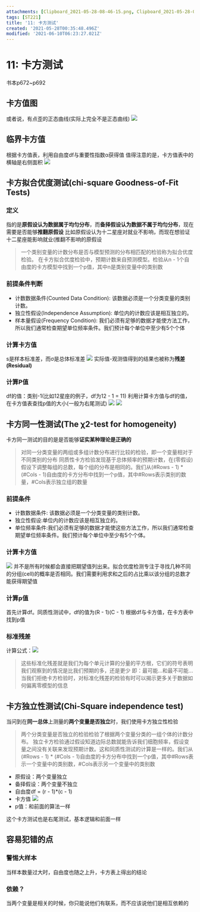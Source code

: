 ```yaml
---
attachments: [Clipboard_2021-05-28-08-46-15.png, Clipboard_2021-05-28-08-47-57.png, Clipboard_2021-05-28-08-48-48.png, Clipboard_2021-05-30-21-53-28.png, Clipboard_2021-05-31-08-41-27.png, Clipboard_2021-06-10-11-36-06.png, Clipboard_2021-06-10-11-37-03.png]
tags: [ST221]
title: '11: 卡方测试'
created: '2021-05-28T00:35:48.496Z'
modified: '2021-06-10T06:23:27.021Z'
---
```


# 11: 卡方测试
书本p672~p692
## 卡方值图
或者说，有点歪的正态曲线(实际上完全不是正态曲线)
![](@attachment/Clipboard_2021-05-28-08-48-48.png)

## 临界卡方值
根据卡方值表，利用自由度df与重要性指数α获得值
值得注意的是，卡方值表中的横轴是右侧面积
![](@attachment/Clipboard_2021-05-28-08-47-57.png)

## 卡方拟合优度测试(chi-square Goodness-of-Fit Tests)
### 定义
指的是**原假设认为数据属于均匀分布**，而**备择假设认为数据不属于均匀分布**，现在需要是否能够**推翻原假设**
比如原假设认为十二星座对就业不影响，而现在想验证十二星座能影响就业(推翻不影响的原假设

> 一个类别变量的计数分布是否与模型预测的分布相匹配的检验称为拟合优度检验。
在卡方拟合优度检验中，预期计数来自预测模型。检验从n - 1个自由度的卡方模型中找到一个p值，其中n是类别变量中的类别数

### 前提条件判断
- 计数数据条件(Counted Data Condition): 该数据必须是一个分类变量的类别计数。
- 独立性假设(Independence Assumption): 单位内的计数应该是相互独立的。
- 样本量假设(Frequency Condition): 我们必须有足够的数据才能使方法工作，所以我们通常检查期望单位频率条件。我们预计每个单位中至少有5个个体
### 计算卡方值
s是样本标准差，而σ是总体标准差
![](@attachment/Clipboard_2021-05-28-08-46-15.png)
实际值-观测值得到的结果也被称为**残差(Residual)**
### 计算P值
df的值：类别-1(比如12星座的例子，df为12 - 1 = 11)
利用计算卡方值与df的值，在卡方值表查找p值的大小(一般为右尾测试)
![](@attachment/Clipboard_2021-06-10-11-36-06.png)
![](@attachment/Clipboard_2021-06-10-11-37-03.png)

## 卡方同一性测试(The χ2-test for homogeneity)
卡方同一测试的目的是是否能够**证实某种理论是正确的**

> 对同一分类变量的两组或多组计数分布进行比较的检验，即一个变量相对于不同类别的分布
同质性卡方检验发现基于总体频率的预期计数，在(零假设)假设下调整每组的总数，每个组的分布是相同的。我们从(#Rows - 1) * (#Cols - 1)自由度的卡方分布中找到一个p值，其中#Rows表示类别的数量，#Cols表示独立组的数量

### 前提条件
- 计数数据条件: 该数据必须是一个分类变量的类别计数。
- 独立性假设:单位内的计数应该是相互独立的。
- 单位频率条件:我们必须有足够的数据才能使这些方法工作，所以我们通常检查期望单位频率条件。我们预计每个单位中至少有5个个体。
### 计算卡方值
![](@attachment/Clipboard_2021-05-28-08-46-15.png)
并不是所有时候都会直接把期望值列出来。拟合优度检测专注于寻找几种不同的分组(cell)的概率是否相同。我们需要利用求和之后的占比乘以该分组的总数才能获得期望值

### 计算p值
首先计算df。同质性测试中，df的值为(R - 1)(C - 1)
根据df与卡方值，在卡方表中找到p值

### 标准残差
计算公式：![](@attachment/Clipboard_2021-05-31-08-41-27.png)

> 这些标准化残差就是我们为每个单元计算的分量的平方根，它们的符号表明我们观察到的情况是比我们预期的多，还是更少
即：最可能...和最不可能...
当我们拒绝卡方检验时，对标准化残差的检验有时可以揭示更多关于数据如何偏离零模型的信息

## 卡方独立性测试(Chi-Square independence test)
当问到在**同一总体**上测量的**两个变量是否独立**时，我们使用卡方独立性检验
> 两个分类变量是否独立的检验检验了根据两个变量分类的一组个体的计数分布。
独立卡方检验通过假设知道边际总数就能告诉我们细胞频率，假设变量之间没有关联来发现预期计数。这和同质性测试的计算是一样的。我们从(#Rows - 1) * (#Cols - 1)自由度的卡方分布中找到一个p值，其中#Rows表示一个变量中的类别数，#Cols表示另一个变量中的类别数

- 原假设：两个变量独立
- 备择假设：两个变量不独立
- 自由度df = (r - 1)*(c - 1)
- 卡方值
![](@attachment/Clipboard_2021-05-28-08-46-15.png)
- p值：和前面的算法一样

这个卡方测试也是右尾测试，基本逻辑和前面一样

## 容易犯错的点
### 警惕大样本
当样本数量过大时，自由度也随之上升，卡方表上得出的结论
### 依赖？
当两个变量是相关的时候，你只能说他们有联系，而不应该说他们是相互依赖的

